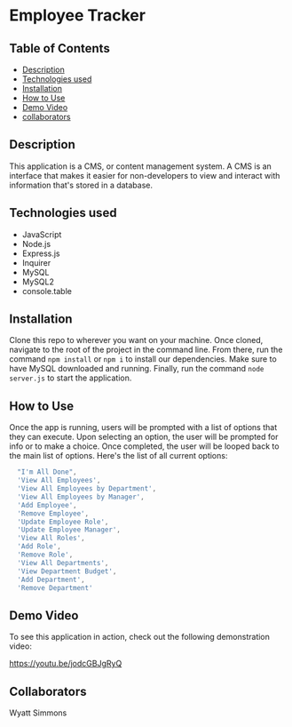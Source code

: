 # Employee Tracker
  
  ## Table of Contents
  * [Description](#description)
  * [Technologies used](#technologies_used)
  * [Installation](#installation)
  * [How to Use](#How-to-use)
  * [Demo Video](#demo_video)
  * [collaborators](#collaborators)
    
  ## Description
  This application is a CMS, or content management system. A CMS is an interface that makes it easier for non-developers to view and interact with information that's stored in a database.

  ## Technologies used
  * JavaScript
  * Node.js
  * Express.js
  * Inquirer
  * MySQL
  * MySQL2
  * console.table

  ## Installation
  Clone this repo to wherever you want on your machine. Once cloned, navigate to the root of the project in the command line. From there, run the command `npm install` or `npm i` to install our dependencies. Make sure to have MySQL downloaded and running. Finally, run the command `node server.js` to start the application.

  ## How to Use
  Once the app is running, users will be prompted with a list of options that they can execute. Upon selecting an option, the user will be prompted for info or to make a choice. Once completed, the user will be looped back to the main list of options. Here's the list of all current options:

  ```js script
    "I'm All Done",
    'View All Employees',
    'View All Employees by Department',
    'View All Employees by Manager',
    'Add Employee',
    'Remove Employee',
    'Update Employee Role',
    'Update Employee Manager',
    'View All Roles',
    'Add Role',
    'Remove Role',
    'View All Departments',
    'View Department Budget',
    'Add Department',
    'Remove Department'
  ```

  ## Demo Video

  To see this application in action, check out the following demonstration video:

  https://youtu.be/jodcGBJgRyQ

  ## Collaborators
  Wyatt Simmons